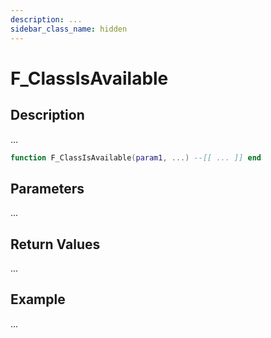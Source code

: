```yaml
---
description: ...
sidebar_class_name: hidden
---
```


# F_ClassIsAvailable

## Description

...

```lua
function F_ClassIsAvailable(param1, ...) --[[ ... ]] end
```

## Parameters

...

## Return Values

...

## Example

...

